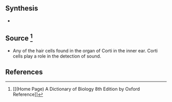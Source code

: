 ## Synthesis
- 
## Source [^1]
- Any of the hair cells found in the organ of Corti in the inner ear. Corti cells play a role in the detection of sound.
## References

[^1]: [[(Home Page) A Dictionary of Biology 8th Edition by Oxford Reference]]